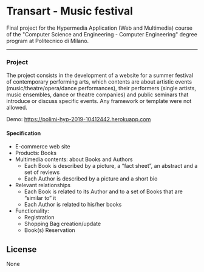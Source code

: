 # Transart - Music festival
Final project for the Hypermedia Application (Web and Multimedia) course of the "Computer Science and Engineering - Computer Engineering" degree program at Politecnico di Milano.

---
### Project
The project consists in the development of a website for a summer festival of contemporary performing arts, which contents are about artistic events (music/theatre/opera/dance performances), their performers (single artists, music ensembles, dance or theatre companies) and public seminars that introduce or discuss specific events.
Any framework or template were not allowed.

Demo: https://polimi-hyp-2019-10412442.herokuapp.com

#### Specification
- E-commerce web site
- Products: Books
- Multimedia contents: about Books and Authors
    - Each Book is described by a picture, a “fact sheet”, an abstract and a set of reviews
    - Each Author is described by a picture and a short bio
- Relevant relationships
    - Each Book is related to its Author and to a set of Books that are “similar to” it
    - Each Author is related to his/her books
- Functionality:
    - Registration
    - Shopping Bag creation/update
    - Book(s) Reservation

## License

None
